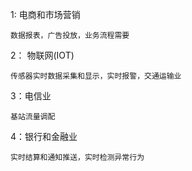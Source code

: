 1: 电商和市场营销
    
    数据报表，广告投放，业务流程需要

2： 物联网(IOT) 

    传感器实时数据采集和显示，实时报警，交通运输业

3：电信业
    
    基站流量调配

4：银行和金融业
    
    实时结算和通知推送，实时检测异常行为